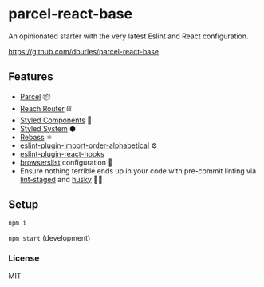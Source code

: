 # parcel-react-base

An opinionated starter with the very latest Eslint and React configuration.

https://github.com/dburles/parcel-react-base

## Features

* [Parcel](https://parceljs.org/) 📦
* [Reach Router](https://reach.tech/router) ⛓
* [Styled Components](https://www.styled-components.com/) 💅
* [Styled System](https://jxnblk.com/styled-system/) ⬢
* [Rebass](https://rebassjs.org/) ⚛️
* [eslint-plugin-import-order-alphabetical](https://github.com/janpaul123/eslint-plugin-import-order-alphabetical) ⚙️
* [eslint-plugin-react-hooks](https://www.npmjs.com/package/eslint-plugin-react-hooks) 
* [browserslist](https://github.com/browserslist/browserslist) configuration 📝
* Ensure nothing terrible ends up in your code with pre-commit linting via [lint-staged](https://github.com/okonet/lint-staged) and [husky](https://github.com/typicode/husky) 🚫💩

## Setup

`npm i`

`npm start` (development)

### License
MIT